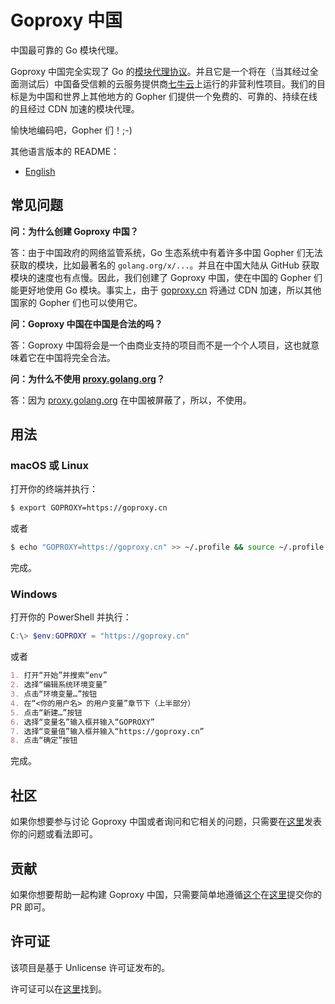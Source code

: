 # Goproxy 中国

中国最可靠的 Go 模块代理。

Goproxy 中国完全实现了 Go 的[模块代理协议](https://golang.org/cmd/go/#hdr-Module_proxy_protocol)。并且它是一个将在（当其经过全面测试后）中国备受信赖的云服务提供商[七牛云](https://www.qiniu.com)上运行的非营利性项目。我们的目标是为中国和世界上其他地方的 Gopher 们提供一个免费的、可靠的、持续在线的且经过 CDN 加速的模块代理。

愉快地编码吧，Gopher 们！;-)

其他语言版本的 README：

* [English](README.md)

## 常见问题

**问：为什么创建 Goproxy 中国？**

答：由于中国政府的网络监管系统，Go 生态系统中有着许多中国 Gopher 们无法获取的模块，比如最著名的 `golang.org/x/...`。并且在中国大陆从 GitHub 获取模块的速度也有点慢。因此，我们创建了 Goproxy 中国，使在中国的 Gopher 们能更好地使用 Go 模块。事实上，由于 [goproxy.cn](https://goproxy.cn) 将通过 CDN 加速，所以其他国家的 Gopher 们也可以使用它。

**问：Goproxy 中国在中国是合法的吗？**

答：Goproxy 中国将会是一个由商业支持的项目而不是一个个人项目，这也就意味着它在中国将完全合法。

**问：为什么不使用 [proxy.golang.org](https://proxy.golang.org)？**

答：因为 [proxy.golang.org](https://proxy.golang.org) 在中国被屏蔽了，所以，不使用。

## 用法

### macOS 或 Linux

打开你的终端并执行：

```bash
$ export GOPROXY=https://goproxy.cn
```

或者

```bash
$ echo "GOPROXY=https://goproxy.cn" >> ~/.profile && source ~/.profile
```

完成。

### Windows

打开你的 PowerShell 并执行：

```powershell
C:\> $env:GOPROXY = "https://goproxy.cn"
```

或者

```md
1. 打开“开始”并搜索“env”
2. 选择“编辑系统环境变量”
3. 点击“环境变量…”按钮
4. 在“<你的用户名> 的用户变量”章节下（上半部分）
5. 点击“新建…”按钮
6. 选择“变量名”输入框并输入“GOPROXY”
7. 选择“变量值”输入框并输入“https://goproxy.cn”
8. 点击“确定”按钮
```

完成。

## 社区

如果你想要参与讨论 Goproxy 中国或者询问和它相关的问题，只需要在[这里](https://github.com/goproxy/goproxy.cn/issues)发表你的问题或看法即可。

## 贡献

如果你想要帮助一起构建 Goproxy 中国，只需要简单地遵循[这个](https://github.com/goproxy/goproxy.cn/wiki/Contributing)在[这里](https://github.com/goproxy/goproxy.cn/pulls)提交你的 PR 即可。

## 许可证

该项目是基于 Unlicense 许可证发布的。

许可证可以在[这里](LICENSE)找到。
